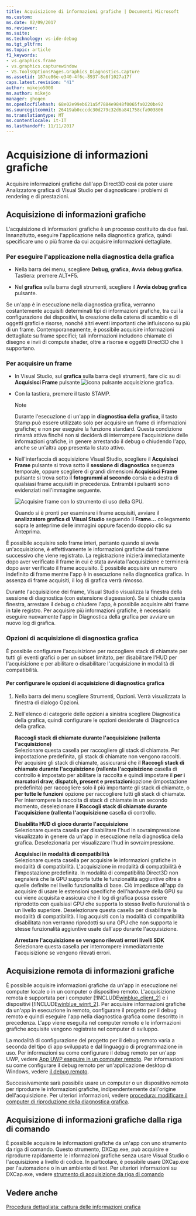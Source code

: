 ```yaml
---
title: Acquisizione di informazioni grafiche | Documenti Microsoft
ms.custom: 
ms.date: 02/09/2017
ms.reviewer: 
ms.suite: 
ms.technology: vs-ide-debug
ms.tgt_pltfrm: 
ms.topic: article
f1_keywords:
- vs.graphics.frame
- vs.graphics.capturewindow
- VS.ToolsOptionsPages.Graphics_Diagnostics.Capture
ms.assetid: 187ce86e-e340-4f6c-8937-8e8f1027a17f
caps.latest.revision: "41"
author: mikejo5000
ms.author: mikejo
manager: ghogen
ms.openlocfilehash: 68e02e99eb621a5f7884e9848f0065fa0220be92
ms.sourcegitcommit: 26419ab0cccdc30d279c32d6a841758cfa903806
ms.translationtype: MT
ms.contentlocale: it-IT
ms.lasthandoff: 11/11/2017
---
```

# <a name="capturing-graphics-information"></a>Acquisizione di informazioni grafiche
Acquisire informazioni grafiche dall'app Direct3D così da poter usare Analizzatore grafica di Visual Studio per diagnosticare i problemi di rendering e di prestazioni.  
  
## <a name="capturing-graphics-information"></a>Acquisizione di informazioni grafiche  
 L'acquisizione di informazioni grafiche è un processo costituito da due fasi. Innanzitutto, eseguire l'applicazione nella diagnostica grafica, quindi specificare uno o più frame da cui acquisire informazioni dettagliate.  
  
### <a name="to-run-your-app-under-graphics-diagnostics"></a>Per eseguire l'applicazione nella diagnostica della grafica  
  
-   Nella barra dei menu, scegliere **Debug**, **grafica**, **Avvia debug grafica**. Tastiera: premere ALT+F5.  
  
-   Nel **grafica** sulla barra degli strumenti, scegliere il **Avvia debug grafica** pulsante.  
  
 Se un'app è in esecuzione nella diagnostica grafica, verranno costantemente acquisiti determinati tipi di informazioni grafiche, tra cui la configurazione dei dispositivi, la creazione della catena di scambio e di oggetti grafici e risorse, nonché altri eventi importanti che influiscono su più di un frame. Contemporaneamente, è possibile acquisire informazioni dettagliate su frame specifici; tali informazioni includono chiamate di disegno e invii di compute shader, oltre a risorse e oggetti Direct3D che li supportano.  
  
### <a name="to-capture-a-frame"></a>Per acquisire un frame  
  
-   In Visual Studio, sul **grafica** sulla barra degli strumenti, fare clic su di **Acquisisci Frame** pulsante ![icona pulsante acquisizione grafica](media/debuggingdirectxgraphics.png "DebuggingDirectXGraphics").  
  
-   Con la tastiera, premere il tasto STAMP.
  
    > [!NOTE]
    >  Durante l'esecuzione di un'app in **diagnostica della grafica**, il tasto Stamp può essere utilizzato solo per acquisire un frame di informazioni grafiche; e non per eseguire la funzione standard. Questa condizione rimarrà attiva finché non si deciderà di interrompere l'acquisizione delle informazioni grafiche, in genere arrestando il debug o chiudendo l'app, anche se un'altra app presenta lo stato attivo.  
  
-   Nell'interfaccia di acquisizione Visual Studio, scegliere il **Acquisisci Frame** pulsante si trova sotto il **sessione di diagnostica** sequenza temporale, oppure scegliere di grandi dimensioni **Acquisisci Frame** pulsante si trova sotto il **fotogrammi al secondo** corsia e a destra di qualsiasi frame acquisiti in precedenza. Entrambi i pulsanti sono evidenziati nell'immagine seguente.  
  
     ![Acquisire frame con lo strumento di uso della GPU.](media/pix_gpu_usage_tool_capture_frame.png)  
  
     Quando si è pronti per esaminare i frame acquisiti, avviare il **analizzatore grafica di Visual Studio** seguendo il **Frame...**  collegamento sopra le anteprime delle immagini oppure facendo doppio clic su Anteprima.  
  
 È possibile acquisire solo frame interi, pertanto quando si avvia un'acquisizione, è effettivamente le informazioni grafiche dal frame successivo che viene registrato. La registrazione inizierà immediatamente dopo aver verificato il frame in cui è stata avviata l'acquisizione e terminerà dopo aver verificato il frame acquisito. È possibile acquisire un numero indefinito di frame mentre l'app è in esecuzione nella diagnostica grafica. In assenza di frame acquisiti, il log di grafica verrà rimosso.  
  
 Durante l'acquisizione dei frame, Visual Studio visualizza la finestra della sessione di diagnostica (con estensione diagsession). Se si chiude questa finestra, arrestare il debug o chiudere l'app, è possibile acquisire altri frame in tale registro. Per acquisire più informazioni grafiche, è necessario eseguire nuovamente l'app in Diagnostica della grafica per avviare un nuovo log di grafica.  
  
### <a name="graphics-diagnostics-capture-options"></a>Opzioni di acquisizione di diagnostica grafica  
 È possibile configurare l'acquisizione per raccogliere stack di chiamate per tutti gli eventi grafici o per un subset limitato, per disabilitare l'HUD per l'acquisizione e per abilitare o disabilitare l'acquisizione in modalità di compatibilità.  
  
#### <a name="to-configure-graphics-diagnostics-capture-options"></a>Per configurare le opzioni di acquisizione di diagnostica grafica  
  
1.  Nella barra dei menu scegliere Strumenti, Opzioni. Verrà visualizzata la finestra di dialogo Opzioni.  
  
2.  Nell'elenco di categorie delle opzioni a sinistra scegliere Diagnostica della grafica, quindi configurare le opzioni desiderate di Diagnostica della grafica.  
  
     **Raccogli stack di chiamate durante l'acquisizione (rallenta l'acquisizione)**  
     Selezionare questa casella per raccogliere gli stack di chiamate. Per impostazione predefinita, gli stack di chiamate non vengono raccolti. Per acquisire gli stack di chiamate, assicurarsi che il **Raccogli stack di chiamate durante l'acquisizione (rallenta l'acquisizione** casella di controllo è impostato per abilitare la raccolta e quindi impostare il **per i marcatori draw, dispatch, present e prestazioni**opzione (impostazione predefinita) per raccogliere solo il più importante gli stack di chiamate, o **per tutte le funzioni** opzione per raccogliere tutti gli stack di chiamate. Per interrompere la raccolta di stack di chiamate in un secondo momento, deselezionare il **Raccogli stack di chiamate durante l'acquisizione (rallenta l'acquisizione** casella di controllo.  
  
     **Disabilita HUD di gioco durante l'acquisizione**  
     Selezionare questa casella per disabilitare l'hud in sovraimpressione visualizzato in genere da un'app in esecuzione nella diagnostica della grafica. Deselezionarla per visualizzare l'hud in sovraimpressione.  
  
     **Acquisisci in modalità di compatibilità**  
     Selezionare questa casella per acquisire le informazioni grafiche in modalità di compatibilità. L'acquisizione in modalità di compatibilità è l'impostazione predefinita. In modalità di compatibilità Direct3D non segnalerà che la GPU supporta tutte le funzionalità aggiuntive oltre a quelle definite nel livello funzionalità di base. Ciò impedisce all'app da acquisire di usare le estensioni specifiche dell'hardware della GPU su cui viene acquisita e assicura che il log di grafica possa essere riprodotto con qualsiasi GPU che supporta lo stesso livello funzionalità o un livello superiore. Deselezionare questa casella per disabilitare la modalità di compatibilità. I log acquisiti con la modalità di compatibilità disabilitata non verranno riprodotti su una GPU che non supporta le stesse funzionalità aggiuntive usate dall'app durante l'acquisizione.  
  
     **Arrestare l'acquisizione se vengono rilevati errori livelli SDK**  
     Selezionare questa casella per interrompere immediatamente l'acquisizione se vengono rilevati errori.  
  
## <a name="capturing-graphics-information-remotely"></a>Acquisizione remota di informazioni grafiche  
 È possibile acquisire informazioni grafiche da un'app in esecuzione nel computer locale o in un computer o dispositivo remoto. L'acquisizione remota è supportata per i computer [!INCLUDE[winblue_client_2](../includes/winblue_client_2_md.md)] e i dispositivi [!INCLUDE[winblue_winrt_2](../includes/winblue_winrt_2_md.md)]. Per acquisire informazioni grafiche da un'app in esecuzione in remoto, configurare il progetto per il debug remoto e quindi eseguire l'app nella diagnostica grafica come descritto in precedenza. L'app viene eseguita nel computer remoto e le informazioni grafiche acquisite vengono registrate nel computer di sviluppo.  
  
 La modalità di configurazione del progetto per il debug remoto varia a seconda del tipo di app sviluppata e dal linguaggio di programmazione in uso. Per informazioni su come configurare il debug remoto per un'app UWP, vedere [App UWP eseguire in un computer remoto](../run-windows-store-apps-on-a-remote-machine.md). Per informazioni su come configurare il debug remoto per un'applicazione desktop di Windows, vedere [il debug remoto](../remote-debugging.md).  
  
 Successivamente sarà possibile usare un computer o un dispositivo remoto per riprodurre le informazioni grafiche, indipendentemente dall'origine dell'acquisizione. Per ulteriori informazioni, vedere [procedura: modificare il computer di riproduzione della diagnostica grafica](how-to-change-the-graphics-diagnostics-playback-machine.md).  
  
## <a name="capturing-graphics-information-from-the-command-line"></a>Acquisizione di informazioni grafiche dalla riga di comando  
 È possibile acquisire le informazioni grafiche da un'app con uno strumento da riga di comando. Questo strumento, DXCap.exe, può acquisire e riprodurre rapidamente le informazioni grafiche senza usare Visual Studio o l'acquisizione a livello di codice. In particolare, è possibile usare DXCap.exe per l'automazione o in un ambiente di test. Per ulteriori informazioni su DXCap.exe, vedere [strumento di acquisizione da riga di comando](command-line-capture-tool.md)  
  
## <a name="see-also"></a>Vedere anche  
 [Procedura dettagliata: cattura delle informazioni grafica](walkthrough-capturing-graphics-information.md)